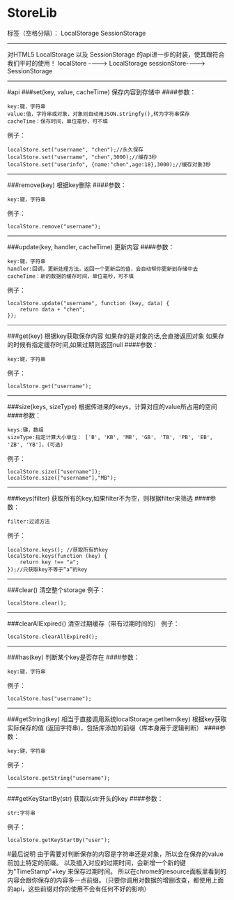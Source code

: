 ﻿# StoreLib

标签（空格分隔）： LocalStorage SessionStorage 

---

对HTML5 LocalStorage 以及 SessionStorage 的api进一步的封装，使其跟符合我们平时的使用！ localStore ----> LocalStorage
sessionStore----> SessionStorage


----------


#api
###set(key, value, cacheTime)
保存内容到存储中
####参数：

    key:键，字符串
    value:值，字符串或对象，对象则自动用JSON.stringfy(),转为字符串保存
    cacheTime：保存时间，单位毫秒，可不填

例子：

    localStore.set("username", "chen");//永久保存
    localStore.set("username", "chen",3000);//缓存3秒
    localStore.set("userinfo", {name:"chen",age:18},3000);//缓存对象3秒
    
---
###remove(key)
根据key删除
####参数：

    key:键，字符串

例子：

    localStore.remove("username");
    
---
###update(key, handler, cacheTime)
更新内容
####参数：

    key:键，字符串
    handler:回调，更新处理方法，返回一个更新后的值，会自动帮你更新到存储中去
    cacheTime：新的数据的缓存时间，单位毫秒，可不填

例子：

    localStore.update("username", function (key, data) {
        return data + "chen";
    });
    

---
###get(key)
根据key获取保存内容
如果存的是对象的话,会直接返回对象
如果存的时候有指定缓存时间,如果过期则返回null
####参数：

    key:键，字符串

例子：

    localStore.get("username");


---
###size(keys, sizeType)
根据传进来的keys，计算对应的value所占用的空间
####参数：

    keys:键，数组
    sizeType:指定计算大小单位： ['B', 'KB', 'MB', 'GB', 'TB', 'PB', 'EB', 'ZB', 'YB']，(可选)

例子：

    localStore.size(["username"]);
    localStore.size(["username"],"MB");
    
---
###keys(filter)
获取所有的key,如果filter不为空，则根据filter来筛选
####参数：

    filter:过滤方法

例子：

    localStore.keys(); //获取所有的key
    localStore.keys(function (key) {
        return key !== "a";
    });//只获取key不等于“a”的key
    
---
###clear()
清空整个storage
例子：

    localStore.clear(); 
---
###clearAllExpired()
清空过期缓存（带有过期时间的）
例子：

    localStore.clearAllExpired();

---
###has(key)
判断某个key是否存在
####参数：

    key:键，字符串

例子：

    localStore.has("username");
    
---
###getString(key)
相当于直接调用系统localStorage.getItem(key)
根据key获取实际保存的值 (返回字符串)，包括库添加的前缀（库本身用于逻辑判断）
####参数：

    key:键，字符串

例子：

    localStore.getString("username");
---
###getKeyStartBy(str)
获取以str开头的key
####参数：

    str:字符串

例子：

    localStore.getKeyStartBy("user");

#最后说明
由于需要对判断保存的内容是字符串还是对象，所以会在保存的value前加上特定的前缀。
以及插入对应的过期时间，会新增一个新的键为"TimeStamp"+key 来保存过期时间。
所以在chrome的resource面板里看到的内容会跟你保存的内容多一点前缀。（只要你调用对数据的增删改查，都使用上面的api，这些前缀对你的使用不会有任何不好的影响）





